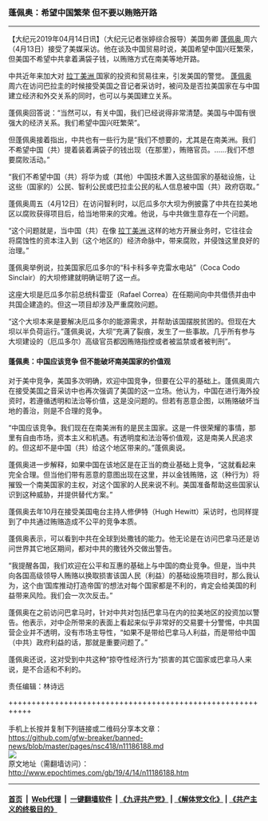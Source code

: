 ### 蓬佩奥：希望中国繁荣 但不要以贿赂开路
------------------------

<p>
 【大纪元2019年04月14日讯】（大纪元记者张婷综合报导）美国务卿
 <a href="http://www.epochtimes.com/gb/tag/%E8%93%AC%E4%BD%A9%E5%A5%A5.html">
  蓬佩奥
 </a>
 周六（4月13日）接受了美媒采访。他在谈及中国贸易时说，美国希望中国兴旺繁荣，但美国不希望中共拿着满袋子钱，以贿赂方式在南美等地开路。
</p>
<p>
 中共近年来加大对
 <a href="http://www.epochtimes.com/gb/tag/%E6%8B%89%E4%B8%81%E7%BE%8E%E6%B4%B2.html">
  拉丁美洲
 </a>
 国家的投资和贸易往来，引发美国的警觉。
 <a href="http://www.epochtimes.com/gb/tag/%E8%93%AC%E4%BD%A9%E5%A5%A5.html">
  蓬佩奥
 </a>
 周六在访问巴拉圭的时候接受美国之音记者采访时，被问及是否拉美国家在与中国建立经济和外交关系的同时，也可以与美国建立关系。
</p>
<p>
 蓬佩奥回答说：“当然可以，有关中国，我们已经说得非常清楚。美国与中国有很强大的经济关系。我们希望中国兴旺繁荣”。
</p>
<p>
 但蓬佩奥接着指出，中共也有一些行为是“我们不想要的，尤其是在南美洲。我们不希望中国（共）提着装着满袋子的钱出现（在那里），贿赂官员。……我们不想要腐败活动。”
</p>
<p>
 “我们不希望中国（共）将华为或（其他）中国技术置入这些国家的基础设施，让这些（国家的）公民、智利公民或巴拉圭公民的私人信息被中国（共）政府窃取。”
</p>
<p>
 蓬佩奥周五（4月12日）在访问智利时，以厄瓜多尔大坝为例披露了中共在拉美地区以腐败获得项目后，给当地带来的灾难。他说，与中共做生意存在一个问题。
</p>
<p>
 “这个问题就是，当中国（共）在像
 <a href="http://www.epochtimes.com/gb/tag/%E6%8B%89%E4%B8%81%E7%BE%8E%E6%B4%B2.html">
  拉丁美洲
 </a>
 这样的地方开展业务时，它往往会将腐蚀性的资本注入到（这个地区的）经济命脉中，带来腐败，并侵蚀这里良好的治理。”
</p>
<p>
 蓬佩奥举例说，拉美国家厄瓜多尔的“科卡科多辛克雷水电站”（Coca Codo Sinclair）的大坝修建就明确证明了这一点。
</p>
<p>
 这座大坝是厄瓜多尔前总统科雷亚（Rafael Correa）在任期间向中共借债并由中共国企建造的。但这一项目却涉及严重腐败问题。
</p>
<p>
 “这个大坝本来是要解决厄瓜多尔的能源需求，并帮助该国摆脱贫困的。但现在大坝以半负荷运行。”蓬佩奥说，大坝“充满了裂痕，发生了一些事故。几乎所有参与大坝建设的（厄瓜多尔）高级官员都因贿赂指控或者被监禁或者被判刑”。
</p>
<h4>
 蓬佩奥：中国应该竞争 但不能破坏南美国家的价值观
</h4>
<p>
 对于美中竞争，美国多次明确，欢迎中国竞争，但要在公平的基础上。蓬佩奥周六在接受美国之音采访中也再次强调了美国的这一立场。他认为，中国在进行海外投资时，若遵循透明和法治等价值，这是没问题的。但若有恶意企图，以贿赂破坏当地的善治，则是不合理的竞争。
</p>
<p>
 “中国应该竞争。我们现在在南美洲有的是民主国家。这是一件很荣耀的事情，那里有自由市场，资本主义和机遇。有透明度和法治等价值观，这是南美人民追求的。但这却不是中国（共）给这个地区带来的。”蓬佩奥说。
</p>
<p>
 蓬佩奥进一步解释，如果中国在该地区是在正当的商业基础上竞争，“这就看起来完全合理。但当他们带有恶意的意图出现在这里，并以金钱贿赂，这（种行为）将摧毁一个南美国家的主权，对这个国家的人民来说不利。美国准备帮助这些国家认识到这种威胁，并提供替代方案。”
</p>
<p>
 蓬佩奥去年10月在接受美国电台主持人修伊特（Hugh Hewitt）采访时，也同样提到了中共通过贿赂造成不公平的竞争本质。
</p>
<p>
 蓬佩奥表示，可以看到中共在全球到处撒钱的能力。他无论是在访问巴拿马还是访问世界其它地区期间，都对中共的撒钱外交做出警告。
</p>
<p>
 “我提醒各国，我们欢迎在公平和互惠的基础上与中国的商业竞争。但是，当中共向各国高级领导人贿赂以换取损害该国人民（利益）的基础设施项目时，那么我认为，这个由‘国库推动打造帝国’的想法对每个国家都是不利的，肯定会给美国的利益带来风险。我们会一次次反击。”
</p>
<p>
 蓬佩奥在之前访问巴拿马时，针对中共对包括巴拿马在内的拉美地区的投资加以警告。他表示，对中企所带来的表面上看起来似乎非常好的交易要十分警惕，中共国营企业并不透明，没有市场主导性，“如果不是带给巴拿马人利益，而是带给中国（中共）政府利益的话，那就是重要问题了。”
</p>
<p>
 蓬佩奥还说，这对受到中共这种“掠夺性经济行为”损害的其它国家或巴拿马人来说，是不合适和不利的。
</p>
<p>
 责任编辑：林诗远
</p>

+++++++++++++++++++++++++++++++++++++++++++++++++++++++++++<br/><br/>
手机上长按并复制下列链接或二维码分享本文章：<br/>
https://github.com/gfw-breaker/banned-news/blob/master/pages/nsc418/n11186188.md <br/>
<a href='https://github.com/gfw-breaker/banned-news/blob/master/pages/nsc418/n11186188.md'><img src='https://github.com/gfw-breaker/banned-news/blob/master/pages/nsc418/n11186188.md.png'/></a> <br/>
原文地址（需翻墙访问）：http://www.epochtimes.com/gb/19/4/14/n11186188.htm


------------------------
#### [首页](https://github.com/gfw-breaker/banned-news/blob/master/README.md) &nbsp;|&nbsp; [Web代理](https://github.com/labour-camp/helloworld) &nbsp;|&nbsp; [一键翻墙软件](https://github.com/gfw-breaker/nogfw/blob/master/README.md) &nbsp;| [《九评共产党》](https://github.com/gfw-breaker/9ping.md/blob/master/README.md#九评之一评共产党是什么) | [《解体党文化》](https://github.com/gfw-breaker/jtdwh.md/blob/master/README.md) | [《共产主义的终极目的》](https://github.com/gfw-breaker/gczydzjmd.md/blob/master/README.md)

